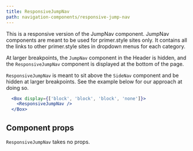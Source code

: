 ```yaml
---
title: ResponsiveJumpNav
path: navigation-components/responsive-jump-nav
---
```



This is a responsive version of the JumpNav component. JumpNav components are meant to be used for primer.style sites only. It contains all the links to other primer.style sites in dropdown menus for each category.

At larger breakpoints, the `JumpNav` component in the Header is hidden, and the `ResponsiveJumpNav` component is displayed at the bottom of the page.

 `ResponsiveJumpNav` is meant to sit above the `SideNav` component and be hidden at larger breakpoints. See the example below for our approach at doing so.


```.jsx
  <Box display={['block', 'block', 'block', 'none']}>
    <ResponsiveJumpNav />
  </Box>
  ```

  ## Component props

  `ResponsiveJumpNav` takes no props.
